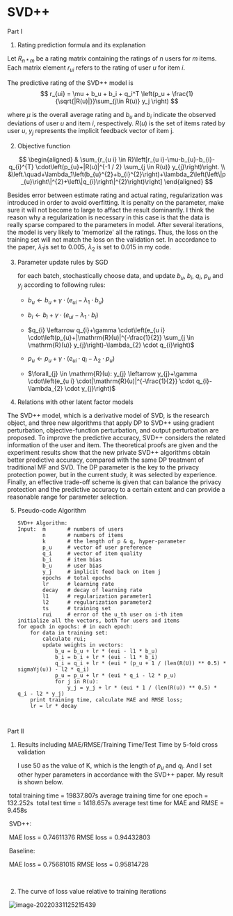 # SVD++



Part I

1. Rating prediction formula and its explanation 

Let  $R_{n*m}$ be a rating matrix containing the ratings of $n$ users for $m$  items. Each matrix element  $r_{ui}$ refers to the rating of user $u$ for item  $i$. 

The predictive rating of the SVD++ model is
$$
r_{ui} = \mu + b_u + b_i + q_i^T \left(p_u + \frac{1}{\sqrt{|R(u)|}}\sum_{j\in R(u)} y_j \right)
$$

where $μ$ is the overall average rating and $b_u$ and $b_i$ indicate the observed deviations of user $u$ and item $i$, respectively. $R(u)$ is the set of items rated by user $u$, $y_j$ represents the implicit feedback vector of item j.

2. Objective function

$$
\begin{aligned}
& \sum_{r_{u i} \in R}\left[r_{u i}-\mu-b_{u}-b_{i}-q_{i}^{T} \cdot\left(p_{u}+|R(u)|^{-1 / 2} \sum_{j \in R(u)} y_{j}\right)\right. \\
&\left.\quad+\lambda_1\left(b_{u}^{2}+b_{i}^{2}\right)+\lambda_2\left(\left\|p_{u}\right\|^{2}+\left\|q_{i}\right\|^{2}\right)\right]
\end{aligned}
$$

Besides error between estimate rating and actual rating, regularization was introduced in order to avoid overfitting. It is penalty on the parameter, make sure it will not become to large to affact the result dominantly. I think the reason why a regularization is necessary in this case is that the data is really sparse compared to the parameters in model. After several iterations, the model is very likely to 'memorize' all the ratings. Thus, the loss on the training set will not match the loss on the validation set.  In accordance to the paper, $\lambda_1$is set to 0.005, $\lambda_2$ is set to 0.015 in my code.

3. Parameter update rules by SGD

   for each batch, stochastically choose data, and update $b_u$, $b_i$, $q_i$, $p_u$ and $y_j$ according to following rules:

   - $b_{u} \leftarrow b_{u}+\gamma \cdot\left(e_{u i}-\lambda_{1} \cdot b_{u}\right)$

   - $b_{i} \leftarrow b_{i}+\gamma \cdot\left(e_{u i}-\lambda_{1} \cdot b_{i}\right)$

   - $q_{i} \leftarrow q_{i}+\gamma \cdot\left(e_{u i} \cdot\left(p_{u}+|\mathrm{R}(u)|^{-\frac{1}{2}} \sum_{j \in \mathrm{R}(u)} y_{j}\right)-\lambda_{2} \cdot q_{i}\right)$

   - $p_{u} \leftarrow p_{u}+\gamma \cdot\left(e_{u i} \cdot q_{i}-\lambda_{2} \cdot p_{u}\right)$

   - $\forall_{j} \in \mathrm{R}(u): y_{j} \leftarrow y_{j}+\gamma \cdot\left(e_{u i} \cdot|\mathrm{R}(u)|^{-\frac{1}{2}} \cdot q_{i}-\lambda_{2} \cdot y_{j}\right)$


4. Relations with other latent factor models 

The SVD++ model, which is a derivative model of SVD, is the research object, and three new algorithms that apply DP to SVD++ using gradient perturbation, objective-function perturbation, and output perturbation are proposed. To improve the predictive accuracy, SVD++ considers the related information of the user and item. The theoretical proofs are given and the experiment results show that the new private SVD++ algorithms obtain better predictive accuracy, compared with the same DP treatment of traditional MF and SVD. The DP parameter is the key to the privacy protection power, but in the current study, it was selected by experience. Finally, an effective trade-off scheme is given that can balance the privacy protection and the predictive accuracy to a certain extent and can provide a reasonable range for parameter selection. 

5. Pseudo-code Algorithm

   ```
   SVD++ Algorithm:
   Input:  m       # numbers of users
           n       # numbers of items
           k       # the length of p & q, hyper-parameter
           p_u     # vector of user preference
           q_i     # vector of item quality
           b_i     # item bias
           b_u     # user bias
           y_j     # implicit feed back on item j
           epochs  # total epochs
           lr      # learning rate
           decay   # decay of learning rate
           l1      # regularization parameter1
           l2      # regularization parameter2
           ts      # training set
           rui     # error of the u_th user on i-th item
   initialize all the vectors, both for users and items
   for epoch in epochs: # in each epoch:
       for data in training set:
           calculate rui;
           update weights in vectors:
               b_u = b_u + lr * (eui - l1 * b_u)
               b_i = b_i + lr * (eui - l1 * b_i)
               q_i = q_i + lr * (eui * (p_u + 1 / (len(R(U)) ** 0.5) * sigmaYj(u)) - l2 * q_i)
               p_u = p_u + lr * (eui * q_i - l2 * p_u)
               for j in R(u):
                   y_j = y_j + lr * (eui * 1 / (len(R(u)) ** 0.5) * q_i - l2 * y_j)
       print training time, calculate MAE and RMSE loss;
       lr = lr * decay
   
   
   
   ```

Part  II

1. Results including MAE/RMSE/Training Time/Test Time by 5-fold cross validation

   I use 50 as the value of K, which is the length of $p_u$ and $q_i$. And I set other hyper parameters in accordance with the SVD++ paper. My result is shown below.

​	total training time	=	19837.807s		average training time for one epoch		 = 	132.252s
​	total test time			=	1418.657s		  average test time for MAE and RMSE	  = 	9.458s

​	SVD++:

​	MAE loss				   =    0.74611376		RMSE loss 													= 	0.94432803	

​	Baseline:

​	MAE loss				   =    0.75681015		RMSE loss 													= 	0.95814728	

​		

2. The curve of loss value relative to training iterations 

​	![image-20220331125215439](https://tva1.sinaimg.cn/large/e6c9d24egy1h1dp1r3qrsj20hs0dct9y.jpg)

